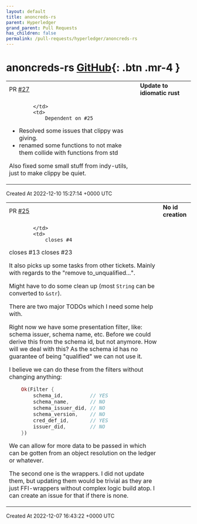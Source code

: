 ```yaml
---
layout: default
title: anoncreds-rs
parent: Hyperledger
grand_parent: Pull Requests
has_children: false
permalink: /pull-requests/hyperledger/anoncreds-rs
---
```


# anoncreds-rs <span class="fs-3 right-align">[GitHub](https://github.com/hyperledger/anoncreds-rs){: .btn .mr-4 }</span>


<div>
    <table>
        <tr>
            <td>
                PR <a href="https://github.com/hyperledger/anoncreds-rs/pull/27" class=".btn">#27</a>
            </td>
            <td>
                <b>
                    Update to idiomatic rust
                </b>
            </td>
        </tr>
        <tr>
            <td>
                
            </td>
            <td>
                Dependent on #25 
- Resolved some issues that clippy was giving. 
- renamed some functions to not make them collide with functions from std

Also fixed some small stuff from indy-utils, just to make clippy be quiet.
            </td>
        </tr>
    </table>
    <div class="right-align">
        Created At 2022-12-10 15:27:14 +0000 UTC
    </div>
</div>

<div>
    <table>
        <tr>
            <td>
                PR <a href="https://github.com/hyperledger/anoncreds-rs/pull/25" class=".btn">#25</a>
            </td>
            <td>
                <b>
                    No id creation
                </b>
            </td>
        </tr>
        <tr>
            <td>
                
            </td>
            <td>
                closes #4
closes #13 
closes #23 

It also picks up some tasks from other tickets. Mainly with regards to the "remove to_unqualified...".

Might have to do some clean up (most `String` can be converted to `&str`).

There are two major TODOs which I need some help with. 

Right now we have some presentation filter, like: schema issuer, schema name, etc. Before we could derive this from the schema id, but not anymore. How will we deal with this? As the schema id has no guarantee of being "qualified" we can not use it. 

I believe we can do these from the filters without changing anything:

```rust
    Ok(Filter {
        schema_id,         // YES
        schema_name,       // NO
        schema_issuer_did, // NO
        schema_version,    // NO
        cred_def_id,       // YES
        issuer_did,        // NO
    })
```
We can allow for more data to be passed in which can be gotten from an object resolution on the ledger or whatever.

The second one is the wrappers. I did not update them, but updating them would be trivial as they are just FFI-wrappers without complex logic build atop. I can create an issue for that if there is none. 
            </td>
        </tr>
    </table>
    <div class="right-align">
        Created At 2022-12-07 16:43:22 +0000 UTC
    </div>
</div>

